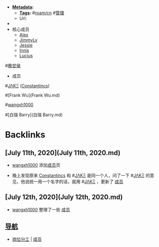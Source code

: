 - **[Metadata](Metadata.md):**
    - **[Tags](Tags.md):** #[roam/cn](roam/cn.md) #[管理](管理.md)
    - Url:
- 
- 核心成员
    - [Alex](Alex.md)
    - [JimmyLv](JimmyLv.md)
    - [Jessie](Jessie.md)
    - [Innis](Innis.md)
    - [Lucius](Lucius.md)
    
#[晚甘侯](晚甘侯.md)
- 成员
    
#[JΛKΞ](JΛKΞ.md) ([Constantincs](Constantincs.md))
    
#[Frank Wu](Frank Wu.md)
    
#[wangxh1000](wangxh1000.md)
    
#[白瑞 Barry](白瑞 Barry.md)

# Backlinks
## [July 11th, 2020](July 11th, 2020.md)
- [wangxh1000](wangxh1000.md) 添加[成员](成员.md)页

- 晚上发现原来 [Constantincs](Constantincs.md) 和 #[JΛKΞ](JΛKΞ.md) 是同一个人，问了一下 #[JΛKΞ](JΛKΞ.md) 的意见，他说统一用一个名字的话，就用 #[JΛKΞ](JΛKΞ.md) ，更新了 [成员](成员.md)

## [July 12th, 2020](July 12th, 2020.md)
- [wangxh1000](wangxh1000.md) 整理了一些 [成员](成员.md)

## [导航](导航.md)
- [岗位分工](岗位分工.md)  | [成员](成员.md)

